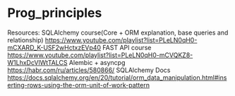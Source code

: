 # Prog_principles

Resources:
SQLAlchemy course(Core + ORM explanation, base queries and relationship)
https://www.youtube.com/playlist?list=PLeLN0qH0-mCXARD_K-USF2wHctxzEVp40
FAST API course
https://www.youtube.com/playlist?list=PLeLN0qH0-mCVQKZ8-W1LhxDcVlWtTALCS
Alembic + asyncpg
https://habr.com/ru/articles/580866/
SQLAlchemy Docs
https://docs.sqlalchemy.org/en/20/tutorial/orm_data_manipulation.html#inserting-rows-using-the-orm-unit-of-work-pattern
